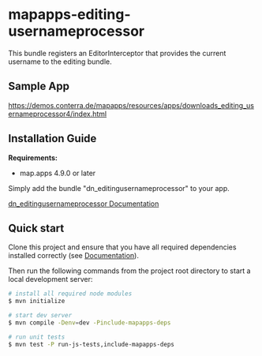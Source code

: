# mapapps-editing-usernameprocessor

This bundle registers an EditorInterceptor that provides the current username to the editing bundle.

## Sample App

https://demos.conterra.de/mapapps/resources/apps/downloads_editing_usernameprocessor4/index.html

## Installation Guide

**Requirements:**

- map.apps 4.9.0 or later

Simply add the bundle "dn_editingusernameprocessor" to your app.

[dn_editingusernameprocessor Documentation](https://github.com/conterra/mapapps-editing-usernameprocessor/tree/master/src/main/js/bundles/dn_editingusernameprocessor)

## Quick start

Clone this project and ensure that you have all required dependencies installed correctly (see [Documentation](https://docs.conterra.de/en/mapapps/latest/developersguide/getting-started/set-up-development-environment.html)).

Then run the following commands from the project root directory to start a local development server:

```bash
# install all required node modules
$ mvn initialize

# start dev server
$ mvn compile -Denv=dev -Pinclude-mapapps-deps

# run unit tests
$ mvn test -P run-js-tests,include-mapapps-deps
```
